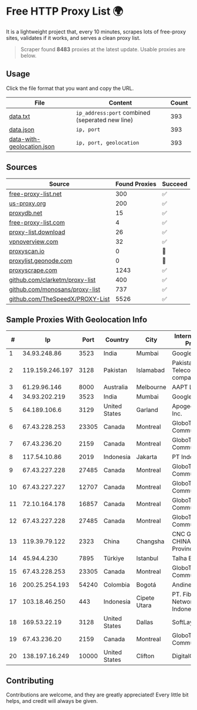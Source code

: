 
# Free HTTP Proxy List 🌍

It is a lightweight project that, every 10 minutes, scrapes lots of free-proxy sites, validates if it works, and serves a clean proxy list.


> Scraper found **8483** proxies at the latest update. Usable proxies are below.

## Usage

Click the file format that you want and copy the URL.


|File|Content|Count|
|----|-------|-----|
|[data.txt](https://raw.githubusercontent.com/themiralay/Proxy-List-World/master/data.txt)|`ip_address:port` combined (seperated new line)|393|
|[data.json](https://raw.githubusercontent.com/themiralay/Proxy-List-World/master/data.json)|`ip, port`|393|
|[data-with-geolocation.json](https://raw.githubusercontent.com/themiralay/Proxy-List-World/master/data-with-geolocation.json)|`ip, port, geolocation`|393|

## Sources

|Source|Found Proxies|Succeed|
|------|-------------|-------|
|[free-proxy-list.net](https://free-proxy-list.net)|300|✅|
|[us-proxy.org](https://www.us-proxy.org)|200|✅|
|[proxydb.net](http://proxydb.net)|15|✅|
|[free-proxy-list.com](https://free-proxy-list.com/?page=&port=&type%5B%5D=http&type%5B%5D=https&up_time=0&search=Search)|4|✅|
|[proxy-list.download](https://www.proxy-list.download/HTTP)|26|✅|
|[vpnoverview.com](https://vpnoverview.com/privacy/anonymous-browsing/free-proxy-servers)|32|✅|
|[proxyscan.io](https://www.proxyscan.io)|0|🚫|
|[proxylist.geonode.com](https://proxylist.geonode.com/api/proxy-list?limit=300&page=1&sort_by=lastChecked&sort_type=desc&protocols=http,https)|0|🚫|
|[proxyscrape.com](https://api.proxyscrape.com/v2/?request=displayproxies&protocol=http&timeout=10000&country=all&ssl=all&anonymity=all)|1243|✅|
|[github.com/clarketm/proxy-list](https://raw.githubusercontent.com/clarketm/proxy-list/master/proxy-list-raw.txt)|400|✅|
|[github.com/monosans/proxy-list](https://raw.githubusercontent.com/monosans/proxy-list/main/proxies/http.txt)|737|✅|
|[github.com/TheSpeedX/PROXY-List](https://raw.githubusercontent.com/TheSpeedX/PROXY-List/master/http.txt)|5526|✅|


## Sample Proxies With Geolocation Info

|#|Ip|Port|Country|City|Internet Service Provider|
|-|--|----|-------|----|-------------------------|
|1|34.93.248.86|3523|India|Mumbai|Google LLC|
|2|119.159.246.197|3128|Pakistan|Islamabad|Pakistan Telecommuication company limited|
|3|61.29.96.146|8000|Australia|Melbourne|AAPT Limited|
|4|34.93.202.219|3523|India|Mumbai|Google LLC|
|5|64.189.106.6|3129|United States|Garland|Apogee Telecom Inc.|
|6|67.43.228.253|23305|Canada|Montreal|GloboTech Communications|
|7|67.43.236.20|2159|Canada|Montreal|GloboTech Communications|
|8|117.54.10.86|2019|Indonesia|Jakarta|PT IndoInternet|
|9|67.43.227.228|27485|Canada|Montreal|GloboTech Communications|
|10|67.43.227.227|12707|Canada|Montreal|GloboTech Communications|
|11|72.10.164.178|16857|Canada|Montreal|GloboTech Communications|
|12|67.43.227.228|27485|Canada|Montreal|GloboTech Communications|
|13|119.39.79.122|2323|China|Changsha|CNC Group CHINA169 Hunan Province Network|
|14|45.94.4.230|7895|Türkiye|Istanbul|Talha Bogaz|
|15|67.43.228.253|23305|Canada|Montreal|GloboTech Communications|
|16|200.25.254.193|54240|Colombia|Bogotá|Andinet ON Line|
|17|103.18.46.250|443|Indonesia|Cipete Utara|PT. Fiber Networks Indonesia|
|18|169.53.22.19|3128|United States|Dallas|SoftLayer|
|19|67.43.236.20|2159|Canada|Montreal|GloboTech Communications|
|20|138.197.16.249|10000|United States|Clifton|DigitalOcean, LLC|



## Contributing

Contributions are welcome, and they are greatly appreciated! Every
little bit helps, and credit will always be given.

